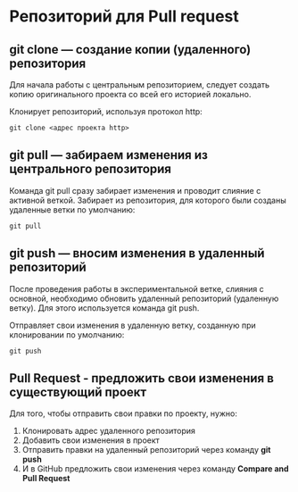 # Репозиторий для Pull request

## **git clone — создание копии (удаленного) репозитория**
Для начала работы с центральным репозиторием, следует создать копию оригинального проекта со всей его историей локально.

Клонирует репозиторий, используя протокол http:
```
git clone <адрес проекта http>
```

## **git pull — забираем изменения из центрального репозитория**
Команда git pull сразу забирает изменения и проводит слияние с активной веткой. Забирает из репозитория, для которого были созданы удаленные ветки по умолчанию:
```
git pull
```

## **git push — вносим изменения в удаленный репозиторий**
После проведения работы в экспериментальной ветке, слияния с основной, необходимо обновить удаленный репозиторий (удаленную ветку). Для этого используется команда git push.

Отправляет свои изменения в удаленную ветку, созданную при клонировании по умолчанию:
```
git push
```

## **Pull Request - предложить свои изменения в существующий проект** 
Для того, чтобы отправить свои правки по проекту, нужно:
1. Клонировать адрес удаленного репозитория 
2. Добавить свои изменения в проект 
3. Отправить правки на удаленный репозиторий через команду **git push**
4. И в GitHub предложить свои изменения через команду **Compare and Pull Request**



